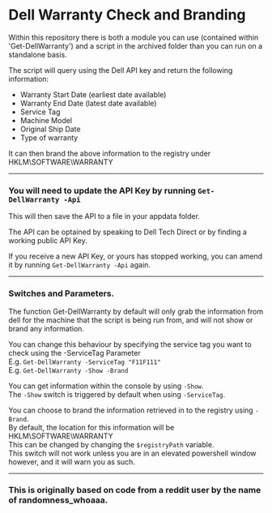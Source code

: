 # Dell Warranty Check and Branding


Within this repository there is both a module you can use (contained within 'Get-DellWarranty') and a script in the archived folder than you can run on a standalone basis.  

The script will query using the Dell API key and return the following information:

   * Warranty Start Date (earliest date available)  
   * Warranty End Date (latest date available)  
   * Service Tag  
   * Machine Model  
   * Original Ship Date  
   * Type of warranty  

It can then brand the above information to the registry under HKLM\SOFTWARE\WARRANTY  

___

### You will need to update the API Key by running `Get-DellWarranty -Api`   
This will then save the API to a file in your appdata folder.  

The API can be optained by speaking to Dell Tech Direct or by finding a working public API Key.  

If you receive a new API Key, or yours has stopped working, you can amend it by running `Get-DellWarranty -Api` again.  

___

### Switches and Parameters.  

The function Get-DellWarranty by default will only grab the information from dell for the machine that the script is being run from, and will not show or brand any information.

You can change this behaviour by specifying the service tag you want to check using the -ServiceTag Parameter  
E.g. `Get-DellWarranty -ServiceTag "F11F111"`  
E.g. `Get-DellWarranty -Show -Brand`  

You can get information within the console by using `-Show`.  
The `-Show` switch is triggered by default when using `-ServiceTag`.

You can choose to brand the information retrieved in to the registry using `-Brand`.  
By default, the location for this information will be HKLM\SOFTWARE\WARRANTY  
This can be changed by changing the `$registryPath` variable.  
This switch will not work unless you are in an elevated powershell window however, and it will warn you as such.

___


### This is originally based on code from a reddit user by the name of randomness_whoaaa.

